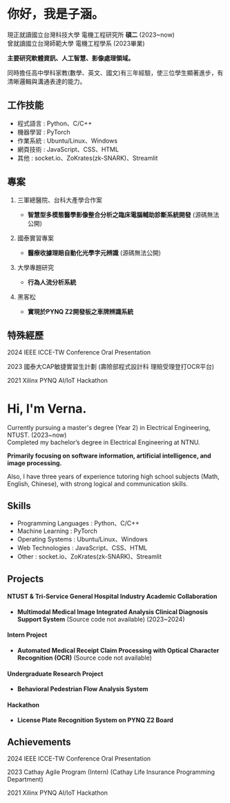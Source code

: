 # 你好，我是子涵。
現正就讀國立台灣科技大學 電機工程研究所 **碩二** (2023~now)  
曾就讀國立台灣師範大學 電機工程學系 (2023畢業)

__主要研究軟體資訊、人工智慧、影像處理領域。__

同時擔任高中學科家教(數學、英文、國文)有三年經驗，使三位學生顯著進步，有清晰邏輯與溝通表達的能力。  

## 工作技能
- 程式語言 : Python、C/C++
- 機器學習 : PyTorch
- 作業系統 : Ubuntu/Linux、Windows
- 網頁技術 : JavaScript、CSS、HTML
- 其他 : socket.io、ZoKrates(zk-SNARK)、Streamlit


## 專案
1. 三軍總醫院、台科大產學合作案  
   - __智慧型多模態醫學影像整合分析之臨床電腦輔助診斷系統開發__ (源碼無法公開)
      
2. 國泰實習專案
   - __醫療收據理賠自動化光學字元辨識__ (源碼無法公開)
     
3. 大學專題研究
   - __行為人流分析系統__
     
4. 黑客松
   - __實現於PYNQ Z2開發板之車牌辨識系統__  

## 特殊經歷
2024 IEEE ICCE-TW Conference Oral Presentation  

2023 國泰大CAP敏捷實習生計劃 (壽險部程式設計科 理賠受理登打OCR平台)  

2021 Xilinx PYNQ AI/IoT Hackathon  


# Hi, I'm Verna.
Currently pursuing a master's degree (Year 2) in Electrical Engineering, NTUST. (2023~now)  
Completed my bachelor’s degree in Electrical Engineering at NTNU.  

__Primarily focusing on software information, artificial intelligence, and image processing.__

Also, I have three years of experience tutoring high school subjects (Math, English, Chinese), with strong logical and communication skills. 

## Skills
- Programming Languages : Python、C/C++
- Machine Learning : PyTorch
- Operating Systems : Ubuntu/Linux、Windows
- Web Technologies : JavaScript、CSS、HTML
- Other : socket.io、ZoKrates(zk-SNARK)、Streamlit


## Projects
#### NTUST & Tri-Service General Hospital Industry Academic Collaboration  
- __Multimodal Medical Image Integrated Analysis Clinical Diagnosis Support System__ (Source code not available) (2023~2024)

#### Intern Project  
- __Automated Medical Receipt Claim Processing with Optical Character Recognition (OCR)__ (Source code not available)

#### Undergraduate Research Project  
- __Behavioral Pedestrian Flow Analysis System__

#### Hackathon  
- __License Plate Recognition System on PYNQ Z2 Board__

## Achievements
2024 IEEE ICCE-TW Conference Oral Presentation

2023 Cathay Agile Program (Intern) (Cathay Life Insurance Programming Department)

2021 Xilinx PYNQ AI/IoT Hackathon

